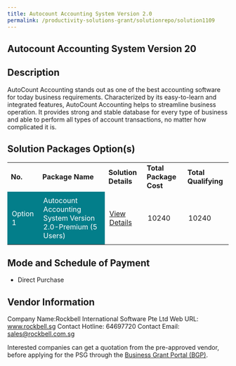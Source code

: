 ```yaml
---
title: Autocount Accounting System Version 2.0 
permalink: /productivity-solutions-grant/solutionrepo/solution1109
---
```


## Autocount Accounting System Version 20

## Description

AutoCount Accounting stands out as one of the best accounting software for today business requirements. Characterized by its easy-to-learn and integrated features, AutoCount Accounting helps to streamline business operation. It provides strong and stable database for every type of business and able to perform all types of account transactions, no matter how complicated it is.

## Solution Packages Option(s)

<table>
<tr>
<td><b>No.</b></td>
<td><b>Package Name</b></td>
<td><b>Solution Details</b></td>
<td><b>Total Package Cost</b></td>
<td><b>Total Qualifying</b></td>
</tr>
<tr>
<td style='padding: 10px; background-color: #037E8A; color: #FFFFFF;'>Option 1</td>
<td style='padding: 10px; background-color: #037E8A; color: #FFFFFF;'>Autocount Accounting System Version 2.0-Premium (5 Users)</td>
<td style='padding: 10px;'><a href='https://www.gobusiness.gov.sg/images/psg/Desensitised_Rockbell_20200195_Annex_3_20200630144608_Part_5.pdf' target='_blank'>View Details</a></td>
<td style='padding: 10px;'>10240</td>
<td style='padding: 10px;'>10240</td>
</tr>
</table>

## Mode and Schedule of Payment

 - Direct Purchase

## Vendor Information

 Company Name:Rockbell International Software Pte Ltd 
Web URL: www.rockbell.sg 
Contact Hotline: 64697720 
Contact Email: sales@rockbell.com.sg 


Interested companies can get a quotation from the pre-approved vendor, before applying for the PSG through the <a href='https://www.businessgrants.gov.sg/'>Business Grant Portal (BGP)</a>.

<script src="/jquery/resize-tables.js"></script>
